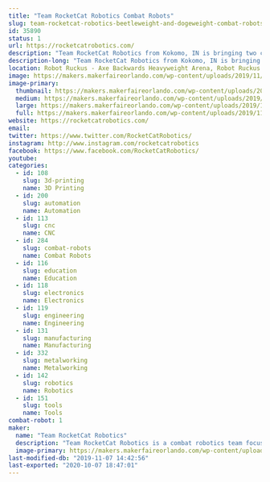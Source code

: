 ```yaml
---
title: "Team RocketCat Robotics Combat Robots"
slug: team-rocketcat-robotics-beetleweight-and-dogeweight-combat-robots
id: 35890
status: 1
url: https://rocketcatrobotics.com/
description: "Team RocketCat Robotics from Kokomo, IN is bringing two combat robots to the Robot Ruckus! Each of these robots are brand new designs, and will be making their debut at Robot Ruckus 2019. "
description-long: "Team RocketCat Robotics from Kokomo, IN is bringing two combat robots to the Robot Ruckus! Each of these robots are brand new designs, and will be making their debut at Robot Ruckus 2019. We are bringing both a 3 pound Beetleweight robot, and a 30 pound Sportsman robot. Team RocketCat has over 40 years of competition robotics experience, and is excited to learn from the best of the best in Orlando!"
location: Robot Ruckus - Axe Backwards Heavyweight Arena, Robot Ruckus - Small Arena
image: https://makers.makerfaireorlando.com/wp-content/uploads/2019/11/IMG_5325-1024x768.jpeg
image-primary:
  thumbnail: https://makers.makerfaireorlando.com/wp-content/uploads/2019/11/IMG_5325-150x150.jpeg
  medium: https://makers.makerfaireorlando.com/wp-content/uploads/2019/11/IMG_5325-300x225.jpeg
  large: https://makers.makerfaireorlando.com/wp-content/uploads/2019/11/IMG_5325-1024x768.jpeg
  full: https://makers.makerfaireorlando.com/wp-content/uploads/2019/11/IMG_5325.jpeg
website: https://rocketcatrobotics.com/
email: 
twitter: https://www.twitter.com/RocketCatRobotics/
instagram: http://www.instagram.com/rocketcatrobotics
facebook: https://www.facebook.com/RocketCatRobotics/
youtube: 
categories:
  - id: 108
    slug: 3d-printing
    name: 3D Printing
  - id: 200
    slug: automation
    name: Automation
  - id: 113
    slug: cnc
    name: CNC
  - id: 284
    slug: combat-robots
    name: Combat Robots
  - id: 116
    slug: education
    name: Education
  - id: 118
    slug: electronics
    name: Electronics
  - id: 119
    slug: engineering
    name: Engineering
  - id: 131
    slug: manufacturing
    name: Manufacturing
  - id: 332
    slug: metalworking
    name: Metalworking
  - id: 142
    slug: robotics
    name: Robotics
  - id: 151
    slug: tools
    name: Tools
combat-robot: 1
maker:
  name: "Team RocketCat Robotics"
  description: "Team RocketCat Robotics is a combat robotics team focused on building attractive, effective robots. The team hopes to use our robots to inspire others to find a passion for robotics and STEM. "
  image-primary: https://makers.makerfaireorlando.com/wp-content/uploads/2019/08/rocketcat.jpg
last-modified-db: "2019-11-07 14:42:56"
last-exported: "2020-10-07 18:47:01"
---
```

